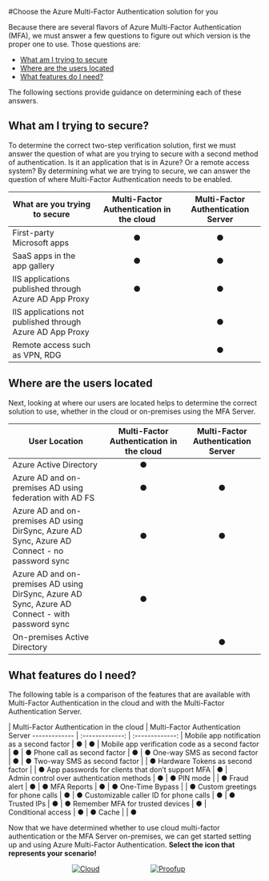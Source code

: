<properties
	pageTitle="Azure MFA cloud vs server | Microsoft Azure"
	description="Choose the multi-factor authentication secutiry solution that is right for you by asking what am i trying to secure and where are my users located.  Then choose cloud, MFA Server or AD FS."
	services="multi-factor-authentication"
	documentationCenter=""
	authors="kgremban"
	manager="femila"
	editor="yossib"/>

<tags
	ms.service="multi-factor-authentication"
	ms.workload="identity"
	ms.tgt_pltfrm="na"
	ms.devlang="na"
	ms.topic="get-started-article"
	ms.date="10/14/2016"
	ms.author="kgremban"/>

#Choose the Azure Multi-Factor Authentication solution for you

Because there are several flavors of Azure Multi-Factor Authentication (MFA), we must answer a few questions to figure out which version is the proper one to use.  Those questions are:

-	[What am I trying to secure](#what-am-i-trying-to-secure)
-	[Where are the users located](#where-are-the-users-located)
- [What features do I need?](#what-featured-do-i-need)

The following sections provide guidance on determining each of these answers.

## What am I trying to secure?

To determine the correct two-step verification solution, first we must answer the question of what are you trying to secure with a second method of authentication.  Is it an application that is in Azure?  Or a remote access system?  By determining what we are trying to secure, we can answer the question of where Multi-Factor Authentication needs to be enabled.  


What are you trying to secure| Multi-Factor Authentication in the cloud|Multi-Factor Authentication Server
------------- | :-------------: | :-------------: |
First-party Microsoft apps|● |● |
SaaS apps in the app gallery|● |● |
IIS applications published through Azure AD App Proxy|● |● |
IIS applications not published through Azure AD App Proxy | |● |
Remote access such as VPN, RDG| |● |



## Where are the users located

Next, looking at where our users are located helps to determine the correct solution to use, whether in the cloud or on-premises using the MFA Server.



User Location| Multi-Factor Authentication in the cloud|Multi-Factor Authentication Server
------------- | :-------------: | :-------------: |
Azure Active Directory|● | |
Azure AD and on-premises AD using federation with AD FS|● |● |
Azure AD and on-premises AD using DirSync, Azure AD Sync, Azure AD Connect - no password sync|● |● |
Azure AD and on-premises AD using DirSync, Azure AD Sync, Azure AD Connect - with password sync|● | |
On-premises Active Directory| |● |

## What features do I need?

The following table is a comparison of the features that are available with Multi-Factor Authentication in the cloud and with the Multi-Factor Authentication Server.

 | Multi-Factor Authentication in the cloud | Multi-Factor Authentication Server
------------- | :-------------: | :-------------: |
Mobile app notification as a second factor | ● | ● |
Mobile app verification code as a second factor | ● | ●
Phone call as second factor | ● | ●
One-way SMS as second factor | ● | ●
Two-way SMS as second factor |  | ●
Hardware Tokens as second factor |  | ●
App passwords for clients that don’t support MFA | ● |  
Admin control over authentication methods | ● | ●
PIN mode |  | ●
Fraud alert | ● | ●
MFA Reports | ● | ●
One-Time Bypass |  | ●
Custom greetings for phone calls | ● | ●
Customizable caller ID for phone calls | ● | ●
Trusted IPs | ● | ●
Remember MFA for trusted devices  | ● |  
Conditional access | ● | ●
Cache |  | ●

Now that we have determined whether to use cloud multi-factor authentication or the MFA Server on-premises, we can get started setting up and using Azure Multi-Factor Authentication. **Select the icon that represents your scenario!**

<center>




[![Cloud](./media/multi-factor-authentication-get-started/cloud2.png)](multi-factor-authentication-get-started-cloud.md)  &nbsp;&nbsp;&nbsp;&nbsp;&nbsp;&nbsp;&nbsp;&nbsp;&nbsp;&nbsp;&nbsp;&nbsp;&nbsp;&nbsp;&nbsp;&nbsp;&nbsp;&nbsp;&nbsp;&nbsp;&nbsp;&nbsp;&nbsp;&nbsp;&nbsp;[![Proofup](./media/multi-factor-authentication-get-started/server2.png)](multi-factor-authentication-get-started-server.md) &nbsp;&nbsp;&nbsp;&nbsp;&nbsp;
</center>
